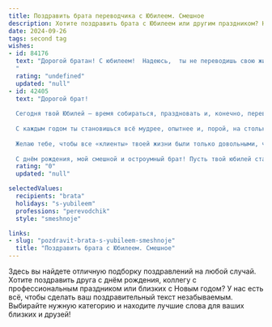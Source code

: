 ```yaml
---
title: Поздравить брата переводчика с Юбилеем. Смешное
description: Хотите поздравить брата с Юбилеем или другим праздником? Наш ИИ создаст незабываемое поздравление, а вы обязательно выделитесь среди других.  
date: 2024-09-26
tags: second tag
wishes:
- id: 84176
  text: "Дорогой братан! С юбилеем!  Надеюсь,  ты не переводишь свою жизнь на какой-нибудь экзотический язык, где \"возраст\" означает \"молодость вечная\" и \"седина\" — \"блеск мудрости\"!  Пусть твой талант переводчика поможет тебе всегда находить лучшие слова для описания собственного успеха, а юбилей станет лишь очередным удачным переводом еще одного года твоей замечательной жизни на язык бесконечного веселья!
  "
  rating: "undefined"
  updated: "null"
- id: 42405
  text: "Дорогой брат!
  
  Сегодня твой Юбилей — время собираться, праздновать и, конечно, переводить! Ведь быть переводчиком — это не только мастерство, но и искусство. Ты, как никто другой, можешь перевести \"настроение\" в \"веселье\" и \"праздник\" в \"шумный хоровод\".
  
  С каждым годом ты становишься всё мудрее, опытнее и, порой, на столько интересным, что даже бабушки на лавочках готовы сменить свою \"переводную\" тему на разговор о твоих приключениях!
  
  Желаю тебе, чтобы все «клиенты» твоей жизни были только довольными, чтобы «саморепатриация» была не только на работе, но и в отношении счастья. Пусть твоя жизнь будет полна ярких «переводов» — от счастья до удачи!
  
  С днём рождения, мой смешной и остроумный брат! Пусть твой юбилей станет не просто праздником, а настоящим турне по странам счастья и веселых моментов!"
  rating: "0"
  updated: "null"

selectedValues:
  recipients: "brata"
  holidays: "s-yubileem"
  professions: "perevodchik"
  style: "smeshnoje"

links:
- slug: "pozdravit-brata-s-yubileem-smeshnoje"
  title: "Поздравить брата с Юбилеем. Смешное"
---
```


Здесь вы найдете отличную подборку поздравлений на любой случай. 
Хотите поздравить друга с днём рождения, коллегу с профессиональным праздником или близких с Новым годом? У нас есть всё, чтобы сделать ваш поздравительный текст незабываемым. Выбирайте нужную категорию и находите лучшие слова для ваших близких и друзей!
